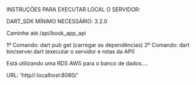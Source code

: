 INSTRUÇÕES PARA EXECUTAR LOCAL O SERVIDOR:

DART_SDK MÍNIMO NECESSÁRIO: 3.2.0

Caminhe até /api/book_app_api

1º Comando: dart pub get (carregar as dependências)
2º Comando: dart bin/server.dart (executar o servidor e rotas da API)

Está utilizando uma RDS AWS para o banco de dados....

URL: 'http//:localhost:8080/'

